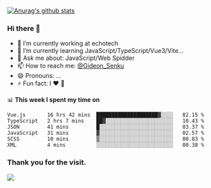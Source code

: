 [![Anurag's github stats](https://github-readme-stats.vercel.app/api?username=gideonsenku)](https://github.com/anuraghazra/github-readme-stats)
### Hi there 👋
- 🔭 I’m currently working at echotech
- 🌱 I’m currently learning JavaScript/TypeScript/Vue3/Vite...
- 💬 Ask me about: JavaScript/Web Spidder 
- 📫 How to reach me: [@Gideon_Senku](https://t.me/Gideon_Senku)
- 😄 Pronouns: ...
- ⚡ Fun fact: I ❤️ 🎵

📊 **This week I spent my time on**
<!--START_SECTION:waka-->

```text
Vue.js       16 hrs 42 mins  ████████████████████▓░░░░   82.15 %
TypeScript   2 hrs 7 mins    ██▓░░░░░░░░░░░░░░░░░░░░░░   10.43 %
JSON         41 mins         █░░░░░░░░░░░░░░░░░░░░░░░░   03.37 %
JavaScript   31 mins         ▓░░░░░░░░░░░░░░░░░░░░░░░░   02.57 %
SCSS         10 mins         ▒░░░░░░░░░░░░░░░░░░░░░░░░   00.83 %
XML          4 mins          ░░░░░░░░░░░░░░░░░░░░░░░░░   00.38 %
```

<!--END_SECTION:waka-->


### Thank you for the visit.
![](http://profile-counter.glitch.me/gideonsenku/count.svg)
<!--
**GideonSenku/GideonSenku** is a ✨ _special_ ✨ repository because its `README.md` (this file) appears on your GitHub profile.

Here are some ideas to get you started:

- 🔭 I’m currently working on ...
- 🌱 I’m currently learning ...
- 👯 I’m looking to collaborate on ...
- 🤔 I’m looking for help with ...
- 💬 Ask me about ...
- 📫 How to reach me: ...
- 😄 Pronouns: ...
- ⚡ Fun fact: ...
-->
